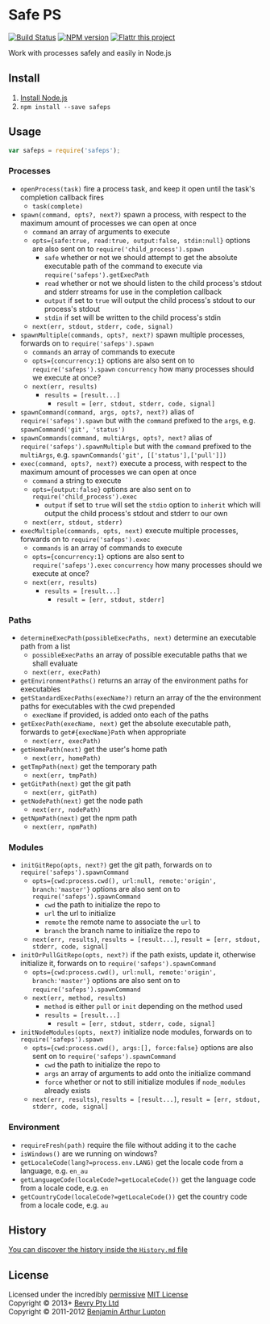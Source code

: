# Safe PS

[![Build Status](https://secure.travis-ci.org/bevry/safeps.png?branch=master)](http://travis-ci.org/bevry/safeps)
[![NPM version](https://badge.fury.io/js/safeps.png)](https://npmjs.org/package/safeps)
[![Flattr this project](https://raw.github.com/balupton/flattr-buttons/master/badge-89x18.gif)](http://flattr.com/thing/344188/balupton-on-Flattr)

Work with processes safely and easily in Node.js



## Install

1. [Install Node.js](http://bevry.me/node/install)
2. `npm install --save safeps`



## Usage

``` javascript
var safeps = require('safeps');
```

### Processes

- `openProcess(task)` fire a process task, and keep it open until the task's completion callback fires
	- `task(complete)`
- `spawn(command, opts?, next?)` spawn a process, with respect to the maximum amount of processes we can open at once
	- `command` an array of arguments to execute
	- `opts={safe:true, read:true, output:false, stdin:null}` options are also sent on to `require('child_process').spawn`
		- `safe` whether or not we should attempt to get the absolute executable path of the command to execute via `require('safeps').getExecPath`
		- `read` whether or not we should listen to the child process's stdout and stderr streams for use in the completion callback
		- `output` if set to `true` will output the child process's stdout to our process's stdout
		- `stdin` if set will be written to the child process's stdin
	- `next(err, stdout, stderr, code, signal)`
- `spawnMultiple(commands, opts?, next?)` spawn multiple processes, forwards on to `require('safeps').spawn`
	- `commands` an array of commands to execute
	- `opts={concurrency:1}` options are also sent on to `require('safeps').spawn`
		`concurrency` how many processes should we execute at once?
	- `next(err, results)`
		- `results = [result...]`
			- `result = [err, stdout, stderr, code, signal]`
- `spawnCommand(command, args, opts?, next?)` alias of `require('safeps').spawn` but with the `command` prefixed to the `args`, e.g. `spawnCommand('git', 'status')`
- `spawnCommands(command, multiArgs, opts?, next?` alias of `require('safeps').spawnMultiple` but with the `command` prefixed to the `multiArgs`, e.g. `spawnCommands('git', [['status'],['pull']])`
- `exec(command, opts?, next?)` execute a process, with respect to the maximum amount of processes we can open at once
	- `command` a string to execute
	- `opts={output:false}` options are also sent on to `require('child_process').exec`
		- `output` if set to `true` will set the `stdio` option to `inherit` which will output the child process's stdout and stderr to our own
	- `next(err, stdout, stderr)`
- `execMultiple(commands, opts, next)` execute multiple processes, forwards on to `require('safeps').exec`
	- `commands` is an array of commands to execute
	- `opts={concurrency:1}` options are also sent to `require('safeps').exec`
		`concurrency` how many processes should we execute at once?
	- `next(err, results)`
		- `results = [result...]`
			- `result = [err, stdout, stderr]`


### Paths

- `determineExecPath(possibleExecPaths, next)` determine an executable path from a list
	- `possibleExecPaths` an array of possible executable paths that we shall evaluate
	- `next(err, execPath)`
- `getEnvironmentPaths()` returns an array of the environment paths for executables
- `getStandardExecPaths(execName?)` return an array of the the environment paths for executables with the cwd prepended
	- `execName` if provided, is added onto each of the paths
- `getExecPath(execName, next)` get the absolute executable path, forwards to `get#{execName}Path` when appropriate
	- `next(err, execPath)`
- `getHomePath(next)` get the user's home path
	- `next(err, homePath)`
- `getTmpPath(next)` get the temporary path
	- `next(err, tmpPath)`
- `getGitPath(next)` get the git path
	- `next(err, gitPath)`
- `getNodePath(next)` get the node path
	- `next(err, nodePath)`
- `getNpmPath(next)` get the npm path
	- `next(err, npmPath)`


### Modules

- `initGitRepo(opts, next?)` get the git path, forwards on to `require('safeps').spawnCommand`
	- `opts={cwd:process.cwd(), url:null, remote:'origin', branch:'master'}` options are also sent on to `require('safeps').spawnCommand`
		- `cwd` the path to initialize the repo to
		- `url` the url to initialize
		- `remote` the remote name to associate the `url` to
		- `branch` the branch name to initialize the repo to
	- `next(err, results)`, `results = [result...]`, `result = [err, stdout, stderr, code, signal]`
- `initOrPullGitRepo(opts, next?)` if the path exists, update it, otherwise initialize it, forwards on to `require('safeps').spawnCommand`
	- `opts={cwd:process.cwd(), url:null, remote:'origin', branch:'master'}` options are also sent on to `require('safeps').spawnCommand`
	- `next(err, method, results)`
		- `method` is either `pull` or `init` depending on the method used
		- `results = [result...]`
			- `result = [err, stdout, stderr, code, signal]`
- `initNodeModules(opts, next?)` initialize node modules, forwards on to `require('safeps').spawn`
	- `opts={cwd:process.cwd(), args:[], force:false}` options are also sent on to `require('safeps').spawnCommand`
		- `cwd` the path to initialize the repo to
		- `args` an array of arguments to add onto the initialize command
		- `force` whether or not to still initialize modules if `node_modules` already exists
	- `next(err, results)`, `results = [result...]`, `result = [err, stdout, stderr, code, signal]`


### Environment

- `requireFresh(path)` require the file without adding it to the cache
- `isWindows()` are we running on windows?
- `getLocaleCode(lang?=process.env.LANG)` get the locale code from a language, e.g. `en_au`
- `getLanguageCode(localeCode?=getLocaleCode())` get the language code from a locale code, e.g. `en`
- `getCountryCode(localeCode?=getLocaleCode())` get the country code from a locale code, e.g. `au`



## History
[You can discover the history inside the `History.md` file](https://github.com/bevry/safeps/blob/master/History.md#files)



## License
Licensed under the incredibly [permissive](http://en.wikipedia.org/wiki/Permissive_free_software_licence) [MIT License](http://creativecommons.org/licenses/MIT/)
<br/>Copyright © 2013+ [Bevry Pty Ltd](http://bevry.me)
<br/>Copyright © 2011-2012 [Benjamin Arthur Lupton](http://balupton.com)
